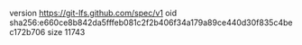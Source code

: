 version https://git-lfs.github.com/spec/v1
oid sha256:e660ce8b842da5fffeb081c2f2b406f34a179a89ce440d30f835c4bec172b706
size 11743
